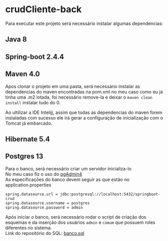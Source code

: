 # crudCliente-back
Para executar este projeto será necessário instalar algumas dependencias:

## Java 8
## Spring-boot 2.4.4
## Maven 4.0
Apos clonar o projeto em uma pasta, será necessário instalar as dependencias do maven encontradas na pom.xml
no meu caso como eu já tinha uma .m2 lotada, foi necessário remove-la e deixar o ```maven clean install``` instalar tudo do 0.<br>

Ao ultilizar a IDE Intelijj, assim que todas as dependencias do maven forem instaladas com sucesso ele irá gerar
a configuração de inicialização com o Tomcat já embarcado.
## Hibernate 5.4



## Postgres 13
Para o banco, será necessário criar um servidor inicializa-lo<br>
No meu caso fiz o uso do [pgAdmin4](https://www.pgadmin.org/download/)<br>
As especificações do banco devem seguir as que estão no application.properties<br>

```spring.datasource.url = jdbc:postgresql://localhost:5432/springboot-crud```<br>
```spring.datasource.username = postgres```<br>
```spring.datasource.password = admin```

Após iniciar o banco, será necessário rodar o script de criação dos esquemas e da inserção
dos usuários ```admin``` e ```comum``` que possuem roles diferentes no sistema.<br>
Link do repositório do SQL:
[banco.sql](https://github.com/HenriqueBose/sqlCrud-Clientes)

